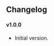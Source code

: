 <!---
Getting Started
---------------
You can find getting started guides for using Logbook at:

* http://www.logbk.net/path/to/reference/android#installing-eclipse for installing in Eclipse.
* http://www.logbk.net/path/to/reference/android#installing-as for installing in Android Studio.
-->
Changelog
---------

#### v1.0.0

* Initial version.

